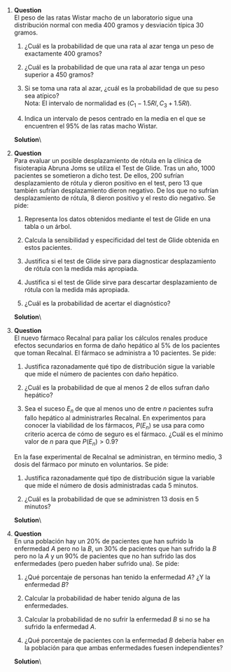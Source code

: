 1.  **Question**\
    El peso de las ratas Wistar macho de un laboratorio sigue una
    distribución normal con media 400 gramos y desviación típica 30
    gramos.

    1.  ¿Cuál es la probabilidad de que una rata al azar tenga un peso
        de exactamente 400 gramos?

    2.  ¿Cuál es la probabilidad de que una rata al azar tenga un peso
        superior a 450 gramos?

    3.  Si se toma una rata al azar, ¿cuál es la probabilidad de que su
        peso sea atípico?\
        Nota: El intervalo de normalidad es $(C_1-1.5 RI, C_3+1.5RI)$.

    4.  Indica un intervalo de pesos centrado en la media en el que se
        encuentren el 95% de las ratas macho Wistar.

    **Solution**\

2.  **Question**\
    Para evaluar un posible desplazamiento de rótula en la clínica de
    fisioterapia Abruna Joms se utiliza el Test de Glide. Tras un año,
    1000 pacientes se sometieron a dicho test. De ellos, 200 sufrían
    desplazamiento de rótula y dieron positivo en el test, pero 13 que
    también sufrían desplazamiento dieron negativo. De los que no
    sufrían desplazamiento de rótula, 8 dieron positivo y el resto dio
    negativo. Se pide:

    1.  Representa los datos obtenidos mediante el test de Glide en una
        tabla o un árbol.

    2.  Calcula la sensibilidad y especificidad del test de Glide
        obtenida en estos pacientes.

    3.  Justifica si el test de Glide sirve para diagnosticar
        desplazamiento de rótula con la medida más apropiada.

    4.  Justifica si el test de Glide sirve para descartar
        desplazamiento de rótula con la medida más apropiada.

    5.  ¿Cuál es la probabilidad de acertar el diagnóstico?

    **Solution**\

3.  **Question**\
    El nuevo fármaco Recalnal para paliar los cálculos renales produce
    efectos secundarios en forma de daño hepático al 5% de los pacientes
    que toman Recalnal. El fármaco se administra a 10 pacientes. Se
    pide:

    1.  Justifica razonadamente qué tipo de distribución sigue la
        variable que mide el número de pacientes con daño hepático.

    2.  ¿Cuál es la probabilidad de que al menos 2 de ellos sufran daño
        hepático?

    3.  Sea el suceso $E_n$ de que al menos uno de entre $n$ pacientes
        sufra fallo hepático al administrarles Recalnal. En experimentos
        para conocer la viabilidad de los fármacos, $P(E_n)$ se usa para
        como criterio acerca de cómo de seguro es el fármaco. ¿Cuál es
        el mínimo valor de $n$ para que $P(E_n)>0.9$?

    En la fase experimental de Recalnal se administran, en término
    medio, 3 dosis del fármaco por minuto en voluntarios. Se pide:

    1.  Justifica razonadamente qué tipo de distribución sigue la
        variable que mide el número de dosis administradas cada 5
        minutos.

    2.  ¿Cuál es la probabilidad de que se administren 13 dosis en 5
        minutos?

    **Solution**\

4.  **Question**\
    En una población hay un 20% de pacientes que han sufrido la
    enfermedad $A$ pero no la $B$, un 30% de pacientes que han sufrido
    la $B$ pero no la $A$ y un 90% de pacientes que no han sufrido las
    dos enfermedades (pero pueden haber sufrido una). Se pide:

    1.  ¿Qué porcentaje de personas han tenido la enfermedad $A$? ¿Y la
        enfermedad $B$?

    2.  Calcular la probabilidad de haber tenido alguna de las
        enfermedades.

    3.  Calcular la probabilidad de no sufrir la enfermedad $B$ si no se
        ha sufrido la enfermedad $A$.

    4.  ¿Qué porcentaje de pacientes con la enfermedad $B$ debería haber
        en la población para que ambas enfermedades fuesen
        independientes?

    **Solution**\
